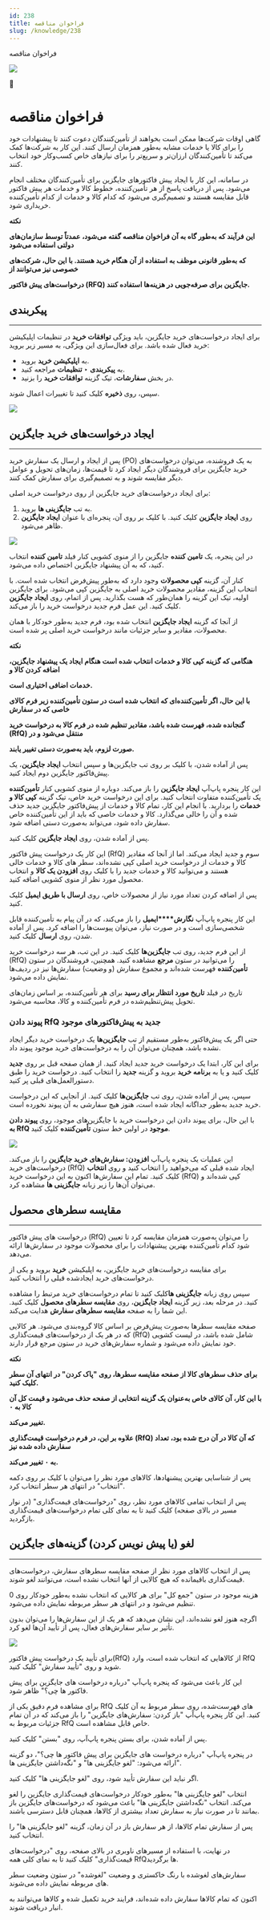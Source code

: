 ```yaml
---
id: 238
title: فراخوان مناقصه
slug: /knowledge/238
---
```



 

فراخوان مناقصه

 

![](https://odoofarsi.com/web/image/2651?access_token=df63284b-6b0a-4c5d-8cae-c8ebcbb4e0c2)

📖

# فراخوان مناقصه

گاهی اوقات شرکت‌ها ممکن است بخواهند از تأمین‌کنندگان دعوت کنند تا پیشنهادات خود را برای کالا یا خدمات مشابه به‌طور همزمان ارسال کنند. این کار به شرکت‌ها کمک می‌کند تا تأمین‌کنندگان ارزان‌تر و سریع‌تر را برای نیازهای خاص کسب‌وکار خود انتخاب کنند.

در سامانه، این کار با ایجاد پیش فاکتورهای جایگزین برای تأمین‌کنندگان مختلف انجام می‌شود. پس از دریافت پاسخ از هر تأمین‌کننده، خطوط کالا و خدمات هر پیش فاکتور قابل مقایسه هستند و تصمیم‌گیری می‌شود که کدام کالا و خدمات از کدام تأمین‌کننده خریداری شود.

**نکته**

**این فرآیند که به‌طور گاه به آن فراخوان مناقصه گفته می‌شود، عمدتاً توسط سازمان‌های دولتی استفاده می‌شود**

**که به‌طور قانونی موظف به استفاده از آن هنگام خرید هستند. با این حال، شرکت‌های خصوصی نیز می‌توانند از**

**درخواست‌های پیش فاکتور (RFQ) جایگزین برای صرفه‌جویی در هزینه‌ها استفاده کنند.**

## **پیکربندی**

---

برای ایجاد درخواست‌های خرید جایگزین، باید ویژگی **توافقات خرید** در تنظیمات اپلیکیشن خرید فعال شده باشد. برای فعال‌سازی این ویژگی، به مسیر زیر بروید:

* به **اپلیکیشن خرید** بروید.
* به **پیکربندی** ‣ **تنظیمات** مراجعه کنید.
* در بخش **سفارشات**، تیک گزینه **توافقات خرید** را بزنید.

سپس، روی **ذخیره** کلیک کنید تا تغییرات اعمال شوند.

![](https://odoofarsi.com/web/image/3964-319ed178/image.png?access_token=3b7bc162-cd31-4bff-ab64-f78bf2465d6a)

## **ایجاد درخواست‌های خرید جایگزین**

---

پس از ایجاد و ارسال یک سفارش خرید (PO) به یک فروشنده، می‌توان درخواست‌های خرید جایگزین برای فروشندگان دیگر ایجاد کرد تا قیمت‌ها، زمان‌های تحویل و عوامل دیگر مقایسه شوند و به تصمیم‌گیری برای سفارش کمک کنند.

برای ایجاد درخواست‌های خرید جایگزین از روی درخواست خرید اصلی:

1. به تب **جایگزینی ها** بروید.
2. روی **ایجاد جایگزین** کلیک کنید. با کلیک بر روی آن، پنجره‌ای با عنوان **ایجاد جایگزین** ظاهر می‌شود.

![](https://odoofarsi.com/web/image/3973-fa95aa9b/image.png?access_token=ff57c0a5-a655-4e39-adf6-aa0d1071ec4c)

در این پنجره، یک **تامین کننده** جایگزین را از منوی کشویی کنار فیلد **تامین کننده** انتخاب کنید، که به آن پیشنهاد جایگزین اختصاص داده می‌شود.

کنار آن، گزینه **کپی محصولات** وجود دارد که به‌طور پیش‌فرض انتخاب شده است. با انتخاب این گزینه، مقادیر محصولات خرید اصلی به جایگزین کپی می‌شود. برای جایگزین اولیه، تیک این گزینه را همان‌طور که هست بگذارید. پس از اتمام، روی **ایجاد جایگزین** کلیک کنید. این عمل فرم جدید درخواست خرید را باز می‌کند.

از آنجا که گزینه **ایجاد جایگزین** انتخاب شده بود، فرم جدید به‌طور خودکار با همان محصولات، مقادیر و سایر جزئیات مانند درخواست خرید اصلی پر شده است.

**نکته**

**هنگامی که گزینه کپی کالا و خدمات انتخاب شده است هنگام ایجاد یک پیشنهاد جایگزین، اضافه کردن کالا و**

**خدمات اضافی اختیاری است.**

**با این حال، اگر تأمین‌کننده‌ای که انتخاب شده است در ستون تأمین‌کننده زیر فرم کالای خاصی که در سفارش**

**گنجانده شده، فهرست شده باشد، مقادیر تنظیم شده در فرم کالا به درخواست خرید (RfQ) منتقل می‌شود و در**

**صورت لزوم، باید به‌صورت دستی تغییر یابند.**

پس از آماده شدن، با کلیک بر روی تب جایگزین‌ها و سپس انتخاب **ایجاد جایگزین**، یک پیش‌فاکتور جایگزین دوم ایجاد کنید.

این کار پنجره پاپ‌آپ **ایجاد جایگزین** را باز می‌کند. دوباره از منوی کشویی کنار **تأمین‌کننده** یک تأمین‌کننده متفاوت انتخاب کنید. برای این درخواست خرید خاص، تیک گزینه **کپی کالا و خدمات** را بردارید. با انجام این کار، تمام کالا و خدمات از پیش‌فاکتور جایگزین جدید حذف شده و آن را خالی می‌گذارد. کالا و خدمات خاصی که باید از این تأمین‌کننده خاص سفارش داده شود، می‌تواند به‌صورت دستی اضافه شود.

پس از آماده شدن، روی **ایجاد جایگزین** کلیک کنید.

این کار یک درخواست پیش فاکتور (RfQ) سوم و جدید ایجاد می‌کند. اما از آنجا که مقادیر کالا و خدمات از درخواست خرید اصلی کپی نشده‌اند، سطر های کالا و خدمات خالی هستند و می‌توانید کالا و خدمات جدید را با کلیک روی **افزودن یک کالا** و انتخاب محصول مورد نظر از منوی کشویی اضافه کنید.

پس از اضافه کردن تعداد مورد نیاز از محصولات خاص، روی **ارسال با طریق ایمیل** کلیک کنید.

این کار پنجره پاپ‌آپ **نگارش****ایمیل** را باز می‌کند، که در آن پیام به تأمین‌کننده قابل شخصی‌سازی است و در صورت نیاز، می‌توان پیوست‌ها را اضافه کرد. پس از آماده شدن، روی **ارسال** کلیک کنید.

از این فرم جدید، روی تب **جایگزین‌ها** کلیک کنید. در این تب، هر سه درخواست خرید (RfQ) را می‌توانید در ستون **مرجع** مشاهده کنید. همچنین، فروشندگان در ستون **تأمین‌کننده** فهرست شده‌اند و مجموع سفارش (و وضعیت) سفارش‌ها نیز در ردیف‌ها نمایش داده می‌شود.

تاریخ در فیلد **تاریخ مورد انتظار برای رسید** برای هر تأمین‌کننده، بر اساس زمان‌های تحویل پیش‌تنظیم‌شده در فرم تأمین‌کننده و کالا، محاسبه می‌شود.

### پیوند دادن RfQ جدید به پیش‌فاکتورهای موجود

حتی اگر یک پیش‌فاکتور به‌طور مستقیم از تب **جایگزین‌ها** یک درخواست خرید دیگر ایجاد نشده باشد، همچنان می‌توان آن را به درخواست‌های خرید موجود پیوند داد.

برای این کار، ابتدا یک درخواست خرید جدید ایجاد کنید. از همان صفحه قبل بر روی **جدید** کلیک کنید و یا به **برنامه خرید** بروید و گزینه **جدید** را انتخاب کنید. درخواست خرید را طبق دستورالعمل‌های قبلی پر کنید.

سپس، پس از آماده شدن، روی تب **جایگزین‌ها** کلیک کنید. از آنجایی که این درخواست خرید جدید به‌طور جداگانه ایجاد شده است، هنوز هیچ سفارشی به آن پیوند نخورده است.

با این حال، برای پیوند دادن این درخواست خرید با جایگزین‌های موجود، روی **پیوند دادن به RfQ موجود** در اولین خط ستون **تأمین‌کننده** کلیک کنید.

![](https://odoofarsi.com/web/image/3981-c76ce200/image.png?access_token=8c1117c0-3f5b-448e-8d7f-084051266bf6)

این عملیات یک پنجره پاپ‌آپ **افزودن: سفارش‌های خرید جایگزین** را باز می‌کند. درخواست‌های خرید (RfQ) ایجاد شده قبلی که می‌خواهید را انتخاب کنید و روی **انتخاب** کلیک کنید. تمام این سفارش‌ها اکنون به این درخواست خرید (RfQ) کپی شده‌اند و می‌توان آن‌ها را زیر زبانه **جایگزینی ها** مشاهده کرد.

## **مقایسه سطرهای محصول**

---

درخواست های پیش فاکتور (RfQ) را می‌توان به‌صورت همزمان مقایسه کرد تا تعیین شود کدام تأمین‌کننده بهترین پیشنهادات را برای محصولات موجود در سفارش‌ها ارائه می‌دهد.

برای مقایسه درخواست‌های خرید جایگزین، به اپلیکیشن **خرید** بروید و یکی از درخواست‌های خرید ایجادشده قبلی را انتخاب کنید.

سپس روی زبانه **جایگزینی ها**کلیک کنید تا تمام درخواست‌های خرید مرتبط را مشاهده کنید. در مرحله بعد، زیر گزینه **ایجاد جایگزین**، روی **مقایسه سطرهای محصول** کلیک کنید. این شما را به صفحه **مقایسه سطرهای سفارش** هدایت می‌کند.

صفحه مقایسه سطرها به‌صورت پیش‌فرض بر اساس کالا گروه‌بندی می‌شود. هر کالایی که در هر یک از درخواست‌های قیمت‌گذاری (RfQ) شامل شده باشد، در لیست کشویی خود نمایش داده می‌شود و شماره سفارش‌های خرید در ستون مرجع قرار دارند.

**نکته**

**برای حذف سطرهای کالا از صفحه مقایسه سطرها، روی "پاک کردن" در انتهای آن سطر کلیک کنید.**

**با این کار، آن کالای خاص به‌عنوان یک گزینه انتخابی از صفحه حذف می‌شود و قیمت کل آن کالا به ۰**

**تغییر می‌کند.**

**علاوه بر این، در فرم درخواست قیمت‌گذاری (RfQ) که آن کالا در آن درج شده بود، تعداد سفارش داده شده نیز**

**به ۰ تغییر می‌کند.**

پس از شناسایی بهترین پیشنهادها، کالاهای مورد نظر را می‌توان با کلیک بر روی دکمه "انتخاب" در انتهای هر سطر انتخاب کرد.

پس از انتخاب تمامی کالاهای مورد نظر، روی "درخواست‌های قیمت‌گذاری" (در نوار مسیر در بالای صفحه) کلیک کنید تا به نمای کلی تمام درخواست‌های قیمت‌گذاری بازگردید.

## **لغو (یا پیش نویس کردن) گزینه‌های جایگزین**

---

پس از انتخاب کالاهای مورد نظر از صفحه مقایسه سطرهای سفارش، درخواست‌های قیمت‌گذاری باقیمانده که هیچ کالایی از آنها انتخاب نشده است، می‌توانند لغو شوند.

هزینه موجود در ستون "جمع کل" برای هر کالایی که انتخاب نشده به‌طور خودکار روی 0 تنظیم می‌شود و در انتهای هر سطر مربوطه نمایش داده می‌شود.

اگرچه هنوز لغو نشده‌اند، این نشان می‌دهد که هر یک از این سفارش‌ها را می‌توان بدون تأثیر بر سایر سفارش‌های فعال، پس از تأیید آن‌ها لغو کرد. 

![](https://odoofarsi.com/web/image/3980-057295e7/image.png?access_token=ffba857e-ee20-4de7-9854-bdccac494462)

برای تأیید یک درخواست پیش فاکتور(RfQ) از کالاهایی که انتخاب شده است، وارد RfQ شوید و روی "تأیید سفارش" کلیک کنید.

این کار باعث می‌شود که پنجره پاپ‌آپ "درباره درخواست های جایگزین برای پیش فاکتور ها چی؟" ظاهر شود.

برای مشاهده فرم دقیق یکی از RfQ‌ های فهرست‌شده، روی سطر مربوط به آن کلیک کنید. این کار پنجره پاپ‌آپ "باز کردن: سفارش‌های جایگزین" را باز می‌کند که در آن تمام جزئیات مربوط به RfQ خاص قابل مشاهده است.

پس از آماده شدن، برای بستن پنجره پاپ‌آپ، روی "بستن" کلیک کنید.

در پنجره پاپ‌آپ "درباره درخواست های جایگزین برای پیش فاکتور ها چی؟"، دو گزینه ارائه می‌شود: "لغو جایگزینی ها" و "نگه‌داشتن جایگزینی ها".

اگر نباید این سفارش تأیید شود، روی "لغو جایگزینی ها" کلیک کنید.

انتخاب "لغو جایگزینی ها" به‌طور خودکار درخواست‌های قیمت‌گذاری جایگزین را لغو می‌کند. انتخاب "نگه‌داشتن جایگزینی ها" باعث می‌شود که درخواست‌های جایگزین باز بمانند تا در صورت نیاز به سفارش تعداد بیشتری از کالاها، همچنان قابل دسترسی باشند.

پس از سفارش تمام کالاها، از هر سفارش باز در آن زمان، گزینه "لغو جایگزینی ها" را انتخاب کنید.

در نهایت، با استفاده از مسیرهای ناوبری در بالای صفحه، روی "درخواست‌های قیمت‌گذاری" کلیک کنید تا به نمای کلی همه RfQ‌ها برگردید.

سفارش‌های لغوشده با رنگ خاکستری و وضعیت "لغوشده" در ستون وضعیت سطر های مربوطه نمایش داده می‌شوند.

اکنون که تمام کالاها سفارش داده شده‌اند، فرایند خرید تکمیل شده و کالاها می‌توانند به انبار دریافت شوند.